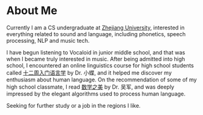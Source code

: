 # About Me

Currently I am a CS undergraduate at [Zhejiang University](https://www.zju.edu.cn/english/), interested in everything related to sound and language, including phonetics, speech processing, NLP and music tech.

I have begun listening to Vocaloid in junior middle school, and that was when I became truly interested in music. After being admitted into high school, I encountered an online linguistics course for high school students called [十二周入门语言学](https://www.bilibili.com/video/BV1ds411f7Yk/) by Dr. 小蝶, and it helped me discover my enthusiasm about human language. On the recommendation of some of my high school classmate, I read [数学之美](https://book.douban.com/subject/35033507/) by Dr. 吴军, and was deeply impressed by the elegant algorithms used to process human language.

Seeking for further study or a job in the regions I like.
